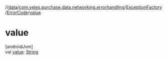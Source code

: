 //[data](../../../../index.md)/[com.veles.purchase.data.networking.errorhandling](../../index.md)/[ExceptionFactory](../index.md)/[ErrorCode](index.md)/[value](value.md)

# value

[androidJvm]\
val [value](value.md): [String](https://kotlinlang.org/api/latest/jvm/stdlib/kotlin/-string/index.html)
